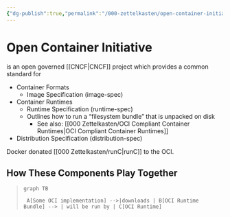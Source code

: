 ```yaml
---
{"dg-publish":true,"permalink":"/000-zettelkasten/open-container-initiative-oci/","tags":["container"],"noteIcon":""}
---
```



# Open Container Initiative

is an open governed [[CNCF\|CNCF]] project which provides a common standard for

- Container Formats 
    - Image Specification (image-spec)
- Container Runtimes
    - Runtime Specification (runtime-spec)
    - Outlines how to run a “filesystem bundle” that is unpacked on disk
        - See also: [[000 Zettelkasten/OCI Compliant Container Runtimes\|OCI Compliant Container Runtimes]]
- Distribution Specification (distribution-spec)

Docker donated [[000 Zettelkasten/runC\|runC]] to the OCI.
## How These Components Play Together

>
> ```mermaid
> graph TB
> 
>  A[Some OCI implementation] -->|downloads | B[OCI Runtime Bundle] --> | will be run by | C[OCI Runtime]
> ```